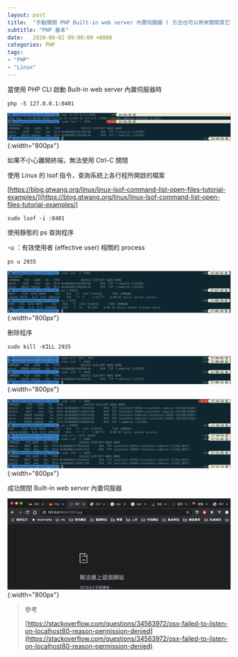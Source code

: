 ```yaml
---
layout: post
title:  "手動關閉 PHP Built-in web server 內置伺服器 ( 方法也可以用來關閉其它程式 )"
subtitle: "PHP 基本"
date:   2020-08-02 09:00:00 +0800
categories: PHP
tags:
- "PHP"
- "Linux"
---
```


當使用 PHP CLI 啟動 Built-in web server 內置伺服器時

```shell
php -S 127.0.0.1:8401
```

![Untitled](/images/2020-08-02/2020-08-02-01.png){:width="800px"}

如果不小心離開終端，無法使用 Ctrl-C 關閉

使用 Linux 的 lsof 指令，查詢系統上各行程所開啟的檔案

[https://blog.gtwang.org/linux/linux-lsof-command-list-open-files-tutorial-examples/](https://blog.gtwang.org/linux/linux-lsof-command-list-open-files-tutorial-examples/)

```shell
sudo lsof -i :8401
```

使用靜態的 ps 查詢程序

-u ：有效使用者 (effective user) 相關的 process

```shell
ps u 2935
```

![Untitled](/images/2020-08-02/2020-08-02-02.png){:width="800px"}

刪除程序

```shell
sudo kill -KILL 2935
```

![Untitled](/images/2020-08-02/2020-08-02-03.png){:width="800px"}

![Untitled](/images/2020-08-02/2020-08-02-04.png){:width="800px"}

成功關閉 Built-in web server 內置伺服器

![Untitled](/images/2020-08-02/2020-08-02-05.png){:width="800px"}

> 參考
> 
> [https://stackoverflow.com/questions/34563972/osx-failed-to-listen-on-localhost80-reason-permission-denied](https://stackoverflow.com/questions/34563972/osx-failed-to-listen-on-localhost80-reason-permission-denied)